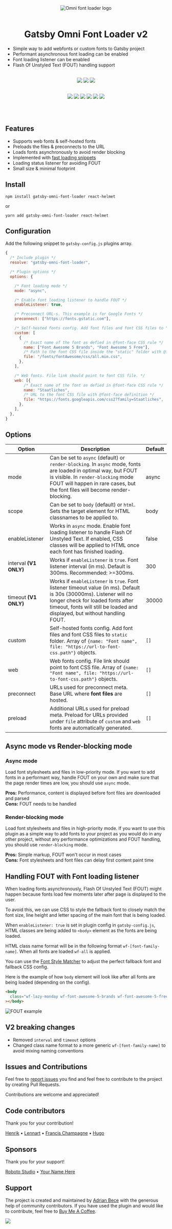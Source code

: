 <div align="center">
<img src="https://res.cloudinary.com/dazdt97d3/image/upload/c_scale,q_auto:best,w_200/v1606558223/omni-logo.jpg" alt="Omni font loader logo">
<br/><br/>
<h1>Gatsby Omni Font Loader v2</h1>
</div>

- Simple way to add webfonts or custom fonts to Gatsby project
- Performant asynchronous font loading can be enabled
- Font loading listener can be enabled
- Flash Of Unstyled Text (FOUT) handling support

<div align="center">
<br/>
<img src="https://badgen.net/github/tag/codeAdrian/gatsby-omni-font-loader" /> <img src="https://badgen.net/npm/dt/gatsby-omni-font-loader" /> <img src="https://img.shields.io/badge/PRs-welcome-brightgreen.svg" />
<br/><br/>

<img src="https://badgen.net/github/stars/codeAdrian/gatsby-omni-font-loader" /> <img src="https://badgen.net/github/open-issues/codeAdrian/gatsby-omni-font-loader" /> <img src="https://badgen.net/github/closed-issues/codeAdrian/gatsby-omni-font-loader" /> <img src="https://badgen.net/github/last-commit/codeAdrian/gatsby-omni-font-loader/main" /> <img src="https://badgen.net/github/license/codeAdrian/gatsby-omni-font-loader" /> <img src="https://badgen.net/packagephobia/install/gatsby-omni-font-loader" />

</div>
<br/><br/>

## Features

- Supports web fonts & self-hosted fonts
- Preloads the files & preconnects to the URL
- Loads fonts asynchronously to avoid render blocking
- Implemented with [fast loading snippets](https://csswizardry.com/2020/05/the-fastest-google-fonts/)
- Loading status listener for avoiding FOUT
- Small size & minimal footprint

## Install

`npm install gatsby-omni-font-loader react-helmet`

or

`yarn add gatsby-omni-font-loader react-helmet`

## Configuration

Add the following snippet to `gatsby-config.js` plugins array.

```js
{
  /* Include plugin */
  resolve: "gatsby-omni-font-loader",

  /* Plugin options */
  options: {

    /* Font loading mode */
    mode: "async",

    /* Enable font loading listener to handle FOUT */
    enableListener: true,

    /* Preconnect URL-s. This example is for Google Fonts */
    preconnect: ["https://fonts.gstatic.com"],

    /* Self-hosted fonts config. Add font files and font CSS files to "static" folder */
    custom: [
      {
        /* Exact name of the font as defied in @font-face CSS rule */
        name: ["Font Awesome 5 Brands", "Font Awesome 5 Free"],
        /* Path to the font CSS file inside the "static" folder with @font-face definition */
        file: "/fonts/fontAwesome/css/all.min.css",
      },
    ],

    /* Web fonts. File link should point to font CSS file. */
    web: [{
        /* Exact name of the font as defied in @font-face CSS rule */
        name: "Staatliches",
        /* URL to the font CSS file with @font-face definition */
        file: "https://fonts.googleapis.com/css2?family=Staatliches",
      },
    ],
  },
}
```

## Options

<table>
  <thead>
    <tr>
      <th>Option</th>
      <th>Description</th>
      <th>Default</th>
    </tr>
  </thead>
  <tbody>
  <tr>
      <td>mode</td>
      <td>Can be set to <code>async</code> (default) or <code>render-blocking</code>. In <code>async</code> mode, fonts are loaded in optimal way, but FOUT is visible. In <code>render-blocking</code> mode FOUT will happen in rare cases, but the font files will become render-blocking.</td>
      <td>async</td>
  </tr>
    <tr>
      <td>scope</td>
      <td>Can be set to <code>body</code> (default) or <code>html</code>. Sets the target element for HTML classnames to be applied to.</td>
      <td>body</td>
  </tr>
    <tr>
      <td>enableListener</td>
      <td>Works in <code>async</code> mode. Enable font loading listener to handle Flash Of Unstyled Text. If enabled, CSS classes will be applied to HTML once each font has finished loading.</td>
      <td>false</td>
    </tr>
    <tr>
      <td>interval <strong>(V1 ONLY)</strong></td>
      <td>Works if <code>enableListener</code> is <code>true</code>. Font listener interval (in ms). Default is 300ms. Recommended: >=300ms. </td>
      <td>300</td>
    </tr>
    <tr>
      <td>timeout <strong>(V1 ONLY)</strong></td>
      <td>Works if <code>enableListener</code> is <code>true</code>. Font listener timeout value (in ms). Default is 30s (30000ms). Listener will no longer check for loaded fonts after timeout, fonts will still be loaded and displayed, but without handling FOUT.</td>
      <td>30000</td>
    </tr>
    <tr>
      <td>custom</td>
      <td>Self-hosted fonts config. Add font files and font CSS files to <code>static</code> folder. Array of <code>{name: "Font name", file: "https://url-to-font-css.path"}</code> objects.</td>
      <td><code>[]</code></td>
    </tr>
    <tr>
      <td>web</td>
      <td>Web fonts config. File link should point to font CSS file. Array of <code>{name: "Font name", file: "https://url-to-font-css.path"}</code> objects.</td>
      <td><code>[]</code></td>
    </tr>
    <tr>
      <td>preconnect</td>
      <td>URLs used for preconnect meta. Base URL where <strong>font files</strong> are hosted.</td>
      <td><code>[]</code></td>
    </tr>
    <tr>
      <td>preload</td>
      <td>Additional URLs used for preload meta. Preload for URLs provided under <code>file</code> attribute of <code>custom</code> and <code>web</code> fonts are automatically generated.</td>
      <td><code>[]</code></td>
    </tr>
  <tbody>
</table>

## Async mode vs Render-blocking mode

### Async mode

Load font stylesheets and files in low-priority mode. If you want to add fonts in a performant way, handle FOUT on your own and make sure that the page render times are low, you should use `async` mode.

**Pros:** Performance, content is displayed before font files are downloaded and parsed
<br/>
**Cons:** FOUT needs to be handled

### Render-blocking mode

Load font stylesheets and files in high-priority mode. If you want to use this plugin as a simple way to add fonts to your project as you would do in any other project, without any performance optimizations and FOUT handling, you should use `render-blocking` mode.

**Pros:** Simple markup, FOUT won't occur in most cases
<br/>
**Cons:** Font stylesheets and font files can delay first content paint time

## Handling FOUT with Font loading listener

When loading fonts asynchronously, Flash Of Unstyled Text (FOUT) might happen because fonts load few moments later after page is displayed to the user.

To avoid this, we can use CSS to style the fallback font to closely match the font size, line height and letter spacing of the main font that is being loaded.

When `enableListener: true` is set in plugin config in `gatsby-config.js`, HTML classes are being added to `<body>` element as the fonts are being loaded.

HTML class name format will be in the following format `wf-[font-family-name]`. When all fonts are loaded `wf-all` is applied.

You can use the [Font Style Matcher](https://meowni.ca/font-style-matcher/) to adjust the perfect fallback font and fallback CSS config.

Here is the example of how `body` element will look like after all fonts are being loaded (depending on the config).

```html
<body
  class="wf-lazy-monday wf-font-awesome-5-brands wf-font-awesome-5-free wf-staatliches wf-all"
></body>
```

<img alt="FOUT example" src="https://res.cloudinary.com/dazdt97d3/image/upload/v1604140006/fouc.gif">

## V2 breaking changes
* Removed `interval` and `timeout` options
* Changed class name format to a more generic `wf-[font-family-name]` to avoid mixing naming conventions

## Issues and Contributions

Feel free to [report issues](https://github.com/codeAdrian/gatsby-omni-font-loader/issues) you find and feel free to contribute to the project by creating Pull Requests.

Contributions are welcome and appreciated!

## Code contributors

Thank you for your contribution!

[Henrik](https://github.com/henrikdahl) • [Lennart](https://github.com/LekoArts) • [Francis Champagne](https://github.com/fcisio) • [Hugo](https://github.com/hugofabricio)

## Sponsors

Thank you for your support!

[Roboto Studio](https://roboto.studio/) • [Your Name Here](https://www.buymeacoffee.com/ubnZ8GgDJ/e/11337)

## Support

The project is created and maintained by [Adrian Bece](https://codeadrian.github.io/) with the generous help of community contributors. If you have used the plugin and would like to contribute, feel free to [Buy Me A Coffee](https://www.buymeacoffee.com/ubnZ8GgDJ).

<a href="https://www.buymeacoffee.com/ubnZ8GgDJ"><img src="https://img.buymeacoffee.com/button-api/?text=Support this project&emoji=&slug=ubnZ8GgDJ&button_colour=BD5FFF&font_colour=ffffff&font_family=Bree&outline_colour=000000&coffee_colour=FFDD00"></a>
